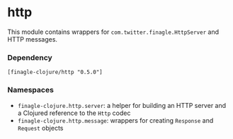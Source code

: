 # http

This module contains wrappers for `com.twitter.finagle.HttpServer` and HTTP messages.

### Dependency

    [finagle-clojure/http "0.5.0"]

### Namespaces

* `finagle-clojure.http.server`: a helper for building an HTTP server and a Clojured reference to the `Http` codec
* `finagle-clojure.http.message`: wrappers for creating `Response` and `Request` objects
